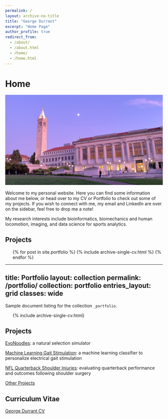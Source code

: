 ```yaml
---
permalink: /
layout: archive-no-title
title: "George Durrant"
excerpt: "Home Page"
author_profile: true
redirect_from: 
  - /about/
  - /about.html
  - /home/
  - /home.html
---
```


# Home

<!-- <img src="/images/berk.jpg" width="1000" height="350"/> 

<img src="/images/berk.jpg" width="2944" height="1674"/>  -->

<!-- <img src="/images/berk.jpg" width="100%" height="25%"/>  -->

<img src="/images/berk.jpg" width="100%" height="5%"/> 


Welcome to my personal website. Here you can find some information about me below, or head over to my CV or Portfolio to check out some of my projects. If you wish to connect with me, my email and LinkedIn are over on the sidebar, feel free to drop me a note!

My research interests include bioinformatics, biomechanics and human locomotion, imaging, and data science for sports analytics. 


Projects
------
  <ul>{% for post in site.portfolio %}
    {% include archive-single-cv.html %}
  {% endfor %}</ul>

---
title: Portfolio
layout: collection
permalink: /portfolio/
collection: portfolio
entries_layout: grid
classes: wide
---

Sample document listing for the collection `_portfolio`. 

<ul> 
  {% include archive-single-cv.html}
</ul>


Projects
------

[EvoNoodles](https://ggdurrant.github.io/portfolio/evonoodles/): a natural selection simulator

[Machine Learning Gait Stimulation](https://ggdurrant.github.io/portfolio/ml-gait-stimulation/): a machine learning classifier to personalize electrical gait stimulation

[NFL Quarterback Shoulder Injuries](https://ggdurrant.github.io/portfolio/nfl-shoulder-injuries/): evaluating quarterback performance and outcomes following shoulder surgery

[Other Projects](https://ggdurrant.github.io/portfolio/)


Curriculum Vitae
------

[George Durrant CV](https://ggdurrant.github.io/cv/)


